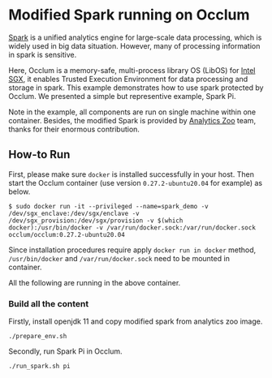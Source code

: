 # Modified Spark running on Occlum #

[Spark](https://github.com/apache/spark) is a unified analytics engine for large-scale data processing, which is widely used in big data situation. However, many of processing information in spark is sensitive. 

Here, Occlum is a memory-safe, multi-process library OS (LibOS) for [Intel SGX](https://software.intel.com/en-us/sgx), it enables Trusted Execution Environment for data processing and storage in spark. This example demonstrates how to use spark protected by Occlum. We presented a simple but representive example, Spark Pi. 

Note in the example, all components are run on single machine within one container. Besides, the modified Spark is provided by [Analytics Zoo](https://github.com/intel-analytics/analytics-zoo) team, thanks for their enormous contribution.

## How-to Run

First, please make sure `docker` is installed successfully in your host. Then start the Occlum container (use version `0.27.2-ubuntu20.04` for example) as below.

```
$ sudo docker run -it --privileged --name=spark_demo -v /dev/sgx_enclave:/dev/sgx/enclave -v /dev/sgx_provision:/dev/sgx/provision -v $(which docker):/usr/bin/docker -v /var/run/docker.sock:/var/run/docker.sock occlum/occlum:0.27.2-ubuntu20.04
```

Since installation procedures require apply `docker run in docker` method, `/usr/bin/docker` and `/var/run/docker.sock` need to be mounted in container.

All the following are running in the above container.

### Build all the content

Firstly, install openjdk 11 and copy modified spark from analytics zoo image.

```
./prepare_env.sh
```

Secondly, run Spark Pi in Occlum.

```
./run_spark.sh pi
```

